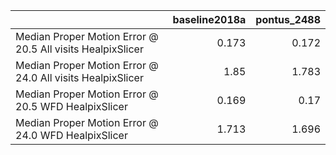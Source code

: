 |                                                            |   baseline2018a |   pontus_2488 |
|:-----------------------------------------------------------|----------------:|--------------:|
| Median Proper Motion Error @ 20.5 All visits HealpixSlicer |           0.173 |         0.172 |
| Median Proper Motion Error @ 24.0 All visits HealpixSlicer |           1.85  |         1.783 |
| Median Proper Motion Error @ 20.5 WFD HealpixSlicer        |           0.169 |         0.17  |
| Median Proper Motion Error @ 24.0 WFD HealpixSlicer        |           1.713 |         1.696 |
